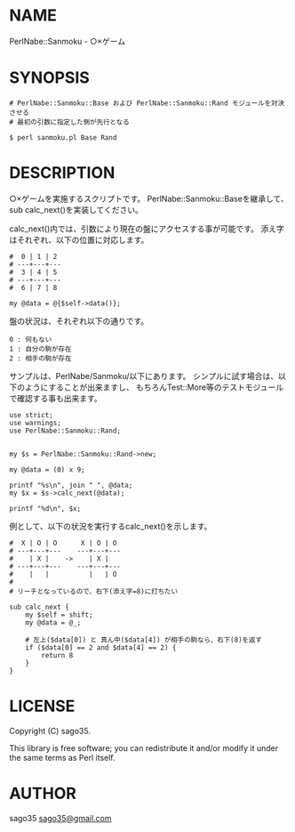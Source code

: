 # NAME

PerlNabe::Sanmoku - ○×ゲーム

# SYNOPSIS

    # PerlNabe::Sanmoku::Base および PerlNabe::Sanmoku::Rand モジュールを対決させる
    # 最初の引数に指定した側が先行となる

    $ perl sanmoku.pl Base Rand

# DESCRIPTION

○×ゲームを実施するスクリプトです。
PerlNabe::Sanmoku::Baseを継承して、sub calc\_next()を実装してください。

calc\_next()内では、引数により現在の盤にアクセスする事が可能です。
添え字はそれぞれ、以下の位置に対応します。

    #  0 | 1 | 2
    # ---+---+---
    #  3 | 4 | 5
    # ---+---+---
    #  6 | 7 | 8

    my @data = @{$self->data()};

盤の状況は、それぞれ以下の通りです。

    0 : 何もない
    1 : 自分の駒が存在
    2 : 相手の駒が存在

サンプルは、PerlNabe/Sanmoku/以下にあります。
シンプルに試す場合は、以下のようにすることが出来ますし、
もちろんTest::More等のテストモジュールで確認する事も出来ます。

    use strict;
    use warnings;
    use PerlNabe::Sanmoku::Rand;


    my $s = PerlNabe::Sanmoku::Rand->new;

    my @data = (0) x 9;

    printf "%s\n", join " ", @data;
    my $x = $s->calc_next(@data);

    printf "%d\n", $x;

例として、以下の状況を実行するcalc\_next()を示します。

    #  X | O | O      X | O | O
    # ---+---+---    ---+---+---
    #    | X |    ->    | X |
    # ---+---+---    ---+---+---
    #    |   |          |   | O
    #
    # リーチとなっているので、右下(添え字=8)に打ちたい

    sub calc_next {
        my $self = shift;
        my @data = @_;

        # 左上($data[0]) と 真ん中($data[4]) が相手の駒なら、右下(8)を返す
        if ($data[0] == 2 and $data[4] == 2) {
            return 8
        }
    }

# LICENSE

Copyright (C) sago35.

This library is free software; you can redistribute it and/or modify
it under the same terms as Perl itself.

# AUTHOR

sago35 <sago35@gmail.com>
